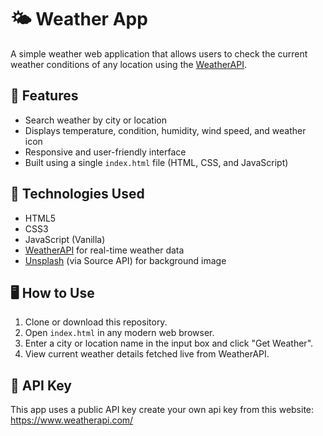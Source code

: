 # 🌤️ Weather App

A simple weather web application that allows users to check the current weather conditions of any location using the [WeatherAPI](https://www.weatherapi.com/).

## 🚀 Features

- Search weather by city or location
- Displays temperature, condition, humidity, wind speed, and weather icon
- Responsive and user-friendly interface
- Built using a single `index.html` file (HTML, CSS, and JavaScript)

## 🔧 Technologies Used

- HTML5
- CSS3
- JavaScript (Vanilla)
- [WeatherAPI](https://www.weatherapi.com/) for real-time weather data
- [Unsplash](https://unsplash.com/) (via Source API) for background image

## 🖥️ How to Use

1. Clone or download this repository.
2. Open `index.html` in any modern web browser.
3. Enter a city or location name in the input box and click "Get Weather".
4. View current weather details fetched live from WeatherAPI.

## 🔑 API Key

This app uses a public API key
create your own api key from this website: https://www.weatherapi.com/


